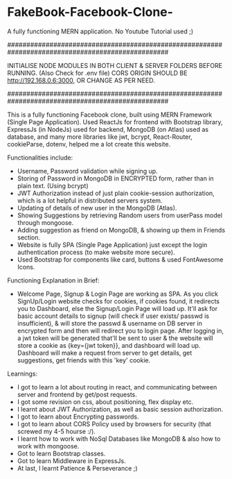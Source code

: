 # FakeBook-Facebook-Clone-
A fully functioning MERN application.
No Youtube Tutorial used ;)


##################################################################################################

INITIALISE NODE MODULES IN BOTH CLIENT & SERVER FOLDERS BEFORE RUNNING. (Also Check for .env file)
CORS ORIGIN SHOULD BE http://192.168.0.6:3000, OR CHANGE AS PER NEED.

##################################################################################################


This is a fully functioning Facebook clone, built using MERN Framework (Single Page Application).
Used ReactJs for frontend with Bootstrap library, ExpressJs (in NodeJs) used for backend, MongoDB (on Atlas) used as database, and many more libraries like jwt, bcrypt, React-Router, cookieParse, dotenv, helped me a lot create this website.

Functionalities include:
- Username, Password validation while signing up.
- Storing of Password in MongoDB in ENCRYPTED form, rather than in plain text. (Using bcrypt)
- JWT Authorization instead of just plain cookie-session authorization, which is a lot helpful in distributed servers system.
- Updating of details of new user in the MongoDB (Atlas).
- Showing Suggestions by retrieving Random users from userPass model through mongoose.
- Adding suggestion as friend on MongoDB, & showing up them in Friends section.
- Website is fully SPA (Single Page Application) just except the login authentication process (to make website more secure).
- Used Bootstrap for components like card, buttons & used FontAwesome Icons.


Functioning Explanation in Brief:
- Welcome Page, Signup & Login Page are working as SPA. As you click SignUp/Login website checks for cookies, if cookies found, it redirects you to Dashboard, else the Signup/Login Page will load up. It'll ask for basic account details to signup (will check if user exists/ passwd is insufficient), & will store the passwd & username on DB server in encrypted form and then will redirect you to login page. After logging in, a jwt token will be generated that'll be sent to user & the website will store a cookie as {key={jwt token}}, and dashboard will load up. Dashboard will make a request from server to get details, get suggestions, get friends with this 'key' cookie.

Learnings:
- I got to learn a lot about routing in react, and communicating between server and frontend by get/post requests.
- I got some revision on css, about positioning, flex display etc.
- I learnt about JWT Authorization, as well as basic session authorization.
- I got to learn about Encrypting passwords.
- I got to learn about CORS Policy used by browsers for security (that screwed my 4-5 hourse :/).
- I learnt how to work with NoSql Databases like MongoDB & also how to work with mongoose.
- Got to learn Bootstrap classes.
- Got to learn Middleware in ExpressJs.
- At last, I learnt Patience & Perseverance ;)

